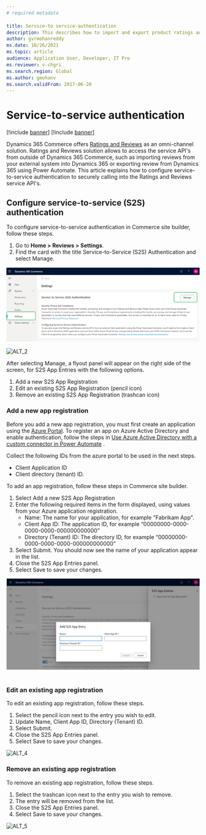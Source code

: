 ```yaml
---
# required metadata

title: Service-to service-authentication
description: This describes how to import and export product ratings and reviews in Microsoft Dynamics 365 Commerce.A way to call into Dynamics 365 Commerce Ratings and Reviews service API securely.
author: gvrmohanreddy
ms.date: 10/26/2021
ms.topic: article
audience: Application User, Developer, IT Pro
ms.reviewer: v-chgri
ms.search.region: Global
ms.author: gmohanv
ms.search.validFrom: 2017-06-20
---
```


# Service-to-service authentication

[!include [banner](includes/banner.md)]
[!include [banner](includes/preview-banner.md)]

Dynamics 365 Commerce offers [Ratings and Reviews](ratings-reviews-overview.md) as an omni-channel solution. Ratings and Reviews solution allows to access the service API's from outside of Dynamics 365 Commerce, such as importing reviews from your external system into Dynamics 365 or exporting review from Dynamics 365 using Power Automate. This article explains how to configure service-to-service authentication to securely calling into the Ratings and Reviews service API's. 

## Configure service-to-service (S2S) authentication

To configure service-to-service authentication in Commerce site builder, follow these steps.

1. Go to **Home \> Reviews \> Settings**.
1. Find the card with the title Service-to-Service (S2S) Authentication and select Manage.

![ALT_1](media/Ratings-reviews-settings-service-to-service-authentication.png)

![ALT_2](https://user-images.githubusercontent.com/42852473/137647263-63711900-2b90-4f9f-b788-58335b2b65e2.png)

After selecting Manage, a flyout panel will appear on the right side of the screen, for S2S App Entries with the following options.

1. Add a new S2S App Registration
1. Edit an existing S2S App Registration (pencil icon)
1. Remove an existing S2S App Registration (trashcan icon)

 ### Add a new app registration

Before you add a new app registration, you must first create an application using the [Azure Portal](https://portal.azure.com). To register an app on Azure Active Directory and enable authentication, follow the steps in [Use Azure Active Directory with a custom connector in Power Automate](/connectors/custom-connectors/azure-active-directory-authentication) . 

Collect the following IDs from the azure portal to be used in the next steps.
- Client Application ID
- Client directory (tenant) ID.

To add an app registration, follow these steps in Commerce site builder.

1. Select Add a new S2S App Registration
1. Enter the following required items in the form displayed, using values from your Azure application registration.
    - Name: The name for your application, for example "Fabrikam App".
    - Client App ID: The application ID, for example “00000000-0000-0000-0000-000000000000”
    - Directory (Tenant) ID: The directory ID, for example “00000000-0000-0000-0000-000000000000”
1. Select Submit. You should now see the name of your application appear in the list.
1. Close the S2S App Entries panel.
1. Select Save to save your changes.
 
![ALT_3](media/Ratings-reviews-settings-S2S-APP-entry.png)
 
### Edit an existing app registration

To edit an existing app registration, follow these steps.

1. Select the pencil icon next to the entry you wish to edit.
1. Update Name, Client App ID, Directory (Tenant) ID.
1. Select Submit.
1. Close the S2S App Entries panel.
1. Select Save to save your changes.

![ALT_4](https://user-images.githubusercontent.com/42852473/137647292-e60dc766-471a-406f-975c-4cba8d806ea2.png)

### Remove an existing app registration

To remove an existing app registration, follow these steps.

1. Select the trashcan icon next to the entry you wish to remove.
1.  The entry will be removed from the list.
1.  Close the S2S App Entries panel.
1. Select Save to save your changes.

![ALT_5](https://user-images.githubusercontent.com/42852473/137647294-ff54425c-18c0-429a-a7bf-cde31f47b5b1.png)
